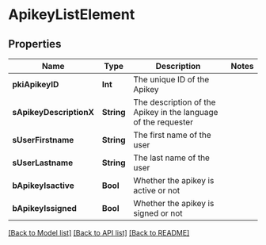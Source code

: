 # ApikeyListElement

## Properties
Name | Type | Description | Notes
------------ | ------------- | ------------- | -------------
**pkiApikeyID** | **Int** | The unique ID of the Apikey | 
**sApikeyDescriptionX** | **String** | The description of the Apikey in the language of the requester | 
**sUserFirstname** | **String** | The first name of the user | 
**sUserLastname** | **String** | The last name of the user | 
**bApikeyIsactive** | **Bool** | Whether the apikey is active or not | 
**bApikeyIssigned** | **Bool** | Whether the apikey is signed or not | 

[[Back to Model list]](../README.md#documentation-for-models) [[Back to API list]](../README.md#documentation-for-api-endpoints) [[Back to README]](../README.md)


